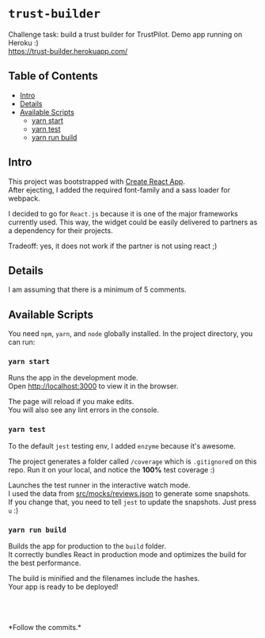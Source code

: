 # `trust-builder`
Challenge task: build a trust builder for TrustPilot.
Demo app running on Heroku :)  
https://trust-builder.herokuapp.com/

## Table of Contents
- [Intro](#intro)
- [Details](#details)
- [Available Scripts](#available-scripts)
  - [yarn start](#yarn-start)
  - [yarn test](#yarn-test)
  - [yarn run build](#yarn-run-build)

## Intro

This project was bootstrapped with [Create React App](https://github.com/facebookincubator/create-react-app).  
After ejecting, I added the required font-family and a sass loader for webpack.

I decided to go for `React.js` because it is one of the major frameworks currently used.
This way, the widget could be easily delivered to partners as a dependency for their projects.

Tradeoff: yes, it does not work if the partner is not using react ;)

## Details

I am assuming that there is a minimum of 5 comments.

## Available Scripts

You need `npm`, `yarn`, and `node` globally installed.
In the project directory, you can run:

### `yarn start`

Runs the app in the development mode.<br>
Open [http://localhost:3000](http://localhost:3000) to view it in the browser.

The page will reload if you make edits.<br>
You will also see any lint errors in the console.

### `yarn test`

To the default `jest` testing env, I added `enzyme` because it's awesome.

The project generates a folder called `/coverage` which is `.gitignore`d on this repo.
Run it on your local, and notice the **100%** test coverage :)

Launches the test runner in the interactive watch mode.<br>
I used the data from [src/mocks/reviews.json](/mocks/reviews.json) to generate some snapshots.<br>
If you change that, you need to tell `jest` to update the snapshots.
Just press `u` :)

### `yarn run build`

Builds the app for production to the `build` folder.<br>
It correctly bundles React in production mode and optimizes the build for the best performance.

The build is minified and the filenames include the hashes.<br>
Your app is ready to be deployed!

<br>  
<br>  
<br>  
*Follow the commits.*
